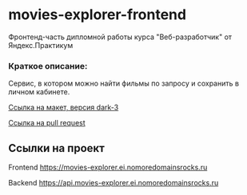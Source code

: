 # movies-explorer-frontend
 Фронтенд-часть дипломной работы курса "Веб-разработчик" от Яндекс.Практикум

 ### Краткое описание:

Сервис, в котором можно найти фильмы по запросу и сохранить в личном кабинете. 

[Ссылка на макет, версия dark-3](https://www.figma.com/file/6FMWkB94wE7KTkcCgUXtnC/%D0%94%D0%B8%D0%BF%D0%BB%D0%BE%D0%BC%D0%BD%D1%8B%D0%B9-%D0%BF%D1%80%D0%BE%D0%B5%D0%BA%D1%82?type=design&node-id=1-8436&mode=design&t=oaKqKqLGo7G31HyT-0)

[Ссылка на pull request](https://github.com/Elya-i/movies-explorer-frontend/pull/2)

## Ссылки на проект

Frontend https://movies-explorer.ei.nomoredomainsrocks.ru

Backend https://api.movies-explorer.ei.nomoredomainsrocks.ru
